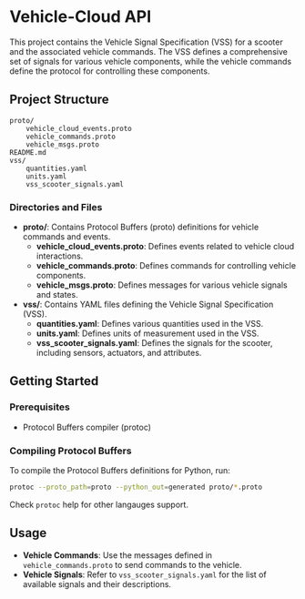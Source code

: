 <!--
Copyright (c) 2025 by OpenTier GmbH
SPDX‑FileCopyrightText: 2025 OpenTier GmbH
SPDX‑License‑Identifier: MIT

This file is part of OpenTier.

Permission is hereby granted, free of charge, to any person obtaining a copy
of this software and associated documentation files (the "Software"), to deal
in the Software without restriction, including without limitation the rights
to use, copy, modify, merge, publish, distribute, sublicense, and/or sell
copies of the Software, and to permit persons to whom the Software is
furnished to do so, subject to the following conditions:

The above copyright notice and this permission notice shall be included in all
copies or substantial portions of the Software.

THE SOFTWARE IS PROVIDED "AS IS", WITHOUT WARRANTY OF ANY KIND, EXPRESS OR
IMPLIED, INCLUDING BUT NOT LIMITED TO THE WARRANTIES OF MERCHANTABILITY,
FITNESS FOR A PARTICULAR PURPOSE AND NONINFRINGEMENT. IN NO EVENT SHALL THE
AUTHORS OR COPYRIGHT HOLDERS BE LIABLE FOR ANY CLAIM, DAMAGES OR OTHER
LIABILITY, WHETHER IN AN ACTION OF CONTRACT, TORT OR OTHERWISE, ARISING FROM,
OUT OF OR IN CONNECTION WITH THE SOFTWARE OR THE USE OR OTHER DEALINGS IN THE
SOFTWARE.
-->

# Vehicle-Cloud API

This project contains the Vehicle Signal Specification (VSS) for a scooter and the associated vehicle commands. The VSS defines a comprehensive set of signals for various vehicle components, while the vehicle commands define the protocol for controlling these components.

## Project Structure

```
proto/
    vehicle_cloud_events.proto
    vehicle_commands.proto
    vehicle_msgs.proto
README.md
vss/
    quantities.yaml
    units.yaml
    vss_scooter_signals.yaml
```

### Directories and Files

- **proto/**: Contains Protocol Buffers (proto) definitions for vehicle commands and events.
  - **vehicle_cloud_events.proto**: Defines events related to vehicle cloud interactions.
  - **vehicle_commands.proto**: Defines commands for controlling vehicle components.
  - **vehicle_msgs.proto**: Defines messages for various vehicle signals and states.
- **vss/**: Contains YAML files defining the Vehicle Signal Specification (VSS).
  - **quantities.yaml**: Defines various quantities used in the VSS.
  - **units.yaml**: Defines units of measurement used in the VSS.
  - **vss_scooter_signals.yaml**: Defines the signals for the scooter, including sensors, actuators, and attributes.

## Getting Started

### Prerequisites

- Protocol Buffers compiler (protoc)

### Compiling Protocol Buffers

To compile the Protocol Buffers definitions for Python, run:

```bash
protoc --proto_path=proto --python_out=generated proto/*.proto
```

Check `protoc` help for other langauges support.

## Usage

- **Vehicle Commands**: Use the messages defined in `vehicle_commands.proto` to send commands to the vehicle.
- **Vehicle Signals**: Refer to `vss_scooter_signals.yaml` for the list of available signals and their descriptions.
